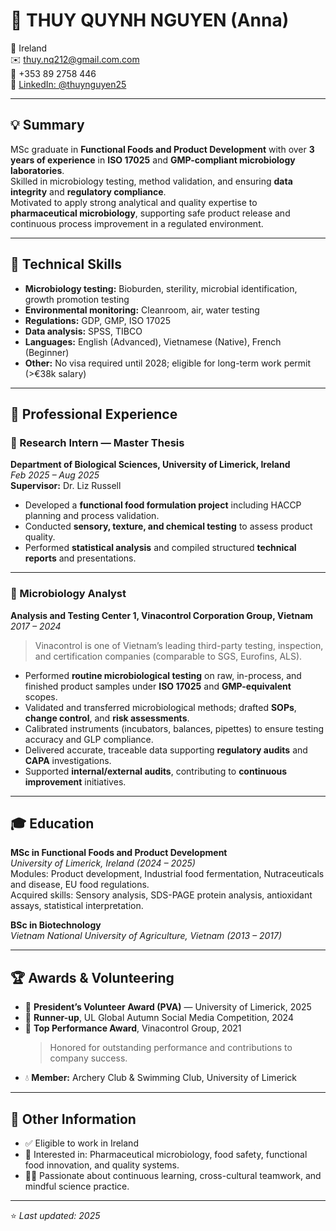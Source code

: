 # 🌿 THUY QUYNH NGUYEN (Anna)

📍 Ireland  
✉️ [thuy.nq212@gmail.com.com](mailto:thuy.nq212@gmail.com)  
📱 +353 89 2758 446  
🔗 [LinkedIn: @thuynguyen25](https://www.linkedin.com/in/thuynguyen25)

---

## 💡 Summary

MSc graduate in **Functional Foods and Product Development** with over **3 years of experience** in **ISO 17025** and **GMP-compliant microbiology laboratories**.  
Skilled in microbiology testing, method validation, and ensuring **data integrity** and **regulatory compliance**.  
Motivated to apply strong analytical and quality expertise to **pharmaceutical microbiology**, supporting safe product release and continuous process improvement in a regulated environment.

---

## 🧫 Technical Skills

- **Microbiology testing:** Bioburden, sterility, microbial identification, growth promotion testing  
- **Environmental monitoring:** Cleanroom, air, water testing  
- **Regulations:** GDP, GMP, ISO 17025  
- **Data analysis:** SPSS, TIBCO  
- **Languages:** English (Advanced), Vietnamese (Native), French (Beginner)  
- **Other:** No visa required until 2028; eligible for long-term work permit (>€38k salary)

---

## 💼 Professional Experience

### 🧪 Research Intern — Master Thesis  
**Department of Biological Sciences, University of Limerick, Ireland**  
_Feb 2025 – Aug 2025_  
**Supervisor:** Dr. Liz Russell  

- Developed a **functional food formulation project** including HACCP planning and process validation.  
- Conducted **sensory, texture, and chemical testing** to assess product quality.  
- Performed **statistical analysis** and compiled structured **technical reports** and presentations.  

---

### 🧫 Microbiology Analyst  
**Analysis and Testing Center 1, Vinacontrol Corporation Group, Vietnam**  
_2017 – 2024_  

> Vinacontrol is one of Vietnam’s leading third-party testing, inspection, and certification companies (comparable to SGS, Eurofins, ALS).

- Performed **routine microbiological testing** on raw, in-process, and finished product samples under **ISO 17025** and **GMP-equivalent** scopes.  
- Validated and transferred microbiological methods; drafted **SOPs**, **change control**, and **risk assessments**.  
- Calibrated instruments (incubators, balances, pipettes) to ensure testing accuracy and GLP compliance.  
- Delivered accurate, traceable data supporting **regulatory audits** and **CAPA** investigations.  
- Supported **internal/external audits**, contributing to **continuous improvement** initiatives.  

---

## 🎓 Education

**MSc in Functional Foods and Product Development**  
_University of Limerick, Ireland (2024 – 2025)_  
Modules: Product development, Industrial food fermentation, Nutraceuticals and disease, EU food regulations.  
Acquired skills: Sensory analysis, SDS-PAGE protein analysis, antioxidant assays, statistical interpretation.  

**BSc in Biotechnology**  
_Vietnam National University of Agriculture, Vietnam (2013 – 2017)_

---

## 🏆 Awards & Volunteering

- 🥇 **President’s Volunteer Award (PVA)** — University of Limerick, 2025  
- 🥈 **Runner-up**, UL Global Autumn Social Media Competition, 2024  
- 🌟 **Top Performance Award**, Vinacontrol Group, 2021  
  > Honored for outstanding performance and contributions to company success.  
- 💧 **Member:** Archery Club & Swimming Club, University of Limerick

---

## 💬 Other Information

- ✅ Eligible to work in Ireland  
- 💼 Interested in: Pharmaceutical microbiology, food safety, functional food innovation, and quality systems.  
- 🧘‍♀️ Passionate about continuous learning, cross-cultural teamwork, and mindful science practice.

---

⭐ _Last updated: 2025_  
